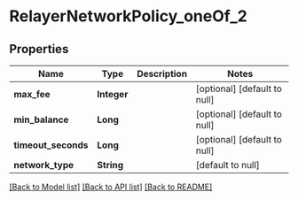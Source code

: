 # RelayerNetworkPolicy_oneOf_2
## Properties

| Name | Type | Description | Notes |
|------------ | ------------- | ------------- | -------------|
| **max\_fee** | **Integer** |  | [optional] [default to null] |
| **min\_balance** | **Long** |  | [optional] [default to null] |
| **timeout\_seconds** | **Long** |  | [optional] [default to null] |
| **network\_type** | **String** |  | [default to null] |

[[Back to Model list]](../README.md#documentation-for-models) [[Back to API list]](../README.md#documentation-for-api-endpoints) [[Back to README]](../README.md)

